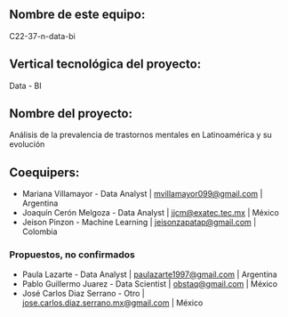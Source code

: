 ## Nombre de este equipo: 

C22-37-n-data-bi

## Vertical tecnológica del proyecto: 

Data - BI

## Nombre del proyecto:

Análisis de la prevalencia de trastornos mentales en Latinoamérica y su evolución

## Coequipers:
- Mariana Villamayor - Data Analyst | mvillamayor099@gmail.com | Argentina
- Joaquín Cerón Melgoza - Data Analyst | jjcm@exatec.tec.mx | México
- Jeison Pinzon - Machine Learning | jeisonzapatap@gmail.com | Colombia

### Propuestos, no confirmados
- Paula Lazarte - Data Analyst | paulazarte1997@gmail.com | Argentina
- Pablo Guillermo Juarez - Data Scientist | obstaq@gmail.com | México
- José Carlos Diaz Serrano - Otro | jose.carlos.diaz.serrano.mx@gmail.com | México
